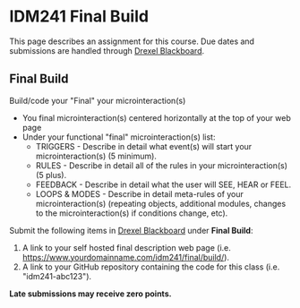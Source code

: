 # IDM241 Final Build

This page describes an assignment for this course. Due dates and submissions are handled through [Drexel Blackboard](https://learn.dcollege.net/).


## Final Build

Build/code your "Final" your microinteraction(s)

- You final microinteraction(s) centered horizontally at the top of your web page
- Under your functional "final" microinteraction(s) list:
  - TRIGGERS - Describe in detail what event(s) will start your microinteraction(s) (5 minimum).
  - RULES - Describe in detail all of the rules in your microinteraction(s) (5 plus).
  - FEEDBACK - Describe in detail what the user will SEE, HEAR or FEEL.
  - LOOPS & MODES - Describe in detail meta-rules of your microinteraction(s) (repeating objects, additional modules, changes to the microinteraction(s) if conditions change, etc).

Submit the following items in [Drexel Blackboard](https://learn.dcollege.net/) under **Final Build**:

1. A link to your self hosted final description web page (i.e. https://www.yourdomainname.com/idm241/final/build/).
1. A link to your GitHub repository containing the code for this class (i.e. "idm241-abc123").


**Late submissions may receive zero points.**
